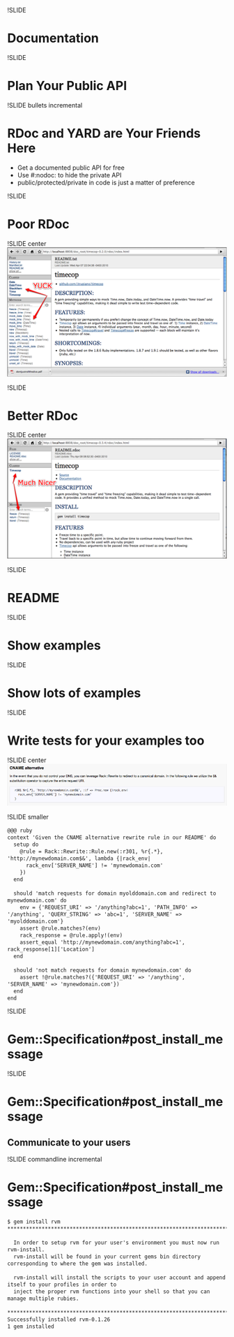 !SLIDE
# Documentation

!SLIDE
# Plan Your Public API

!SLIDE bullets incremental
# RDoc and YARD are Your Friends Here

* Get a documented public API for free
* Use #:nodoc: to hide the private API
* public/protected/private in code is just a matter of preference

!SLIDE
# Poor RDoc

!SLIDE center
![poor_public_api.png](poor_public_api.png)

!SLIDE
# Better RDoc

!SLIDE center
![better_public_api.png](better_public_api.png)

!SLIDE
# README

!SLIDE
# Show examples

!SLIDE
# Show lots of examples

!SLIDE
# Write tests for your examples too

!SLIDE center
![rack_rewrite_readme.png](rack_rewrite_readme.png)

!SLIDE smaller

    @@@ ruby
    context 'Given the CNAME alternative rewrite rule in our README' do
      setup do
        @rule = Rack::Rewrite::Rule.new(:r301, %r{.*}, 'http://mynewdomain.com$&', lambda {|rack_env|
          rack_env['SERVER_NAME'] != 'mynewdomain.com'
        })
      end
      
      should 'match requests for domain myolddomain.com and redirect to mynewdomain.com' do
        env = {'REQUEST_URI' => '/anything?abc=1', 'PATH_INFO' => '/anything', 'QUERY_STRING' => 'abc=1', 'SERVER_NAME' => 'myolddomain.com'}
        assert @rule.matches?(env)
        rack_response = @rule.apply!(env)
        assert_equal 'http://mynewdomain.com/anything?abc=1', rack_response[1]['Location']
      end
      
      should 'not match requests for domain mynewdomain.com' do
        assert !@rule.matches?({'REQUEST_URI' => '/anything', 'SERVER_NAME' => 'mynewdomain.com'})
      end
    end
    
!SLIDE
# Gem::Specification#post_install_message

!SLIDE
# Gem::Specification#post_install_message
## Communicate to your users

!SLIDE commandline incremental
# Gem::Specification#post_install_message

    $ gem install rvm
    ********************************************************************************

      In order to setup rvm for your user's environment you must now run rvm-install.
      rvm-install will be found in your current gems bin directory corresponding to where the gem was installed.

      rvm-install will install the scripts to your user account and append itself to your profiles in order to
      inject the proper rvm functions into your shell so that you can manage multiple rubies.

    ********************************************************************************
    Successfully installed rvm-0.1.26
    1 gem installed
    
